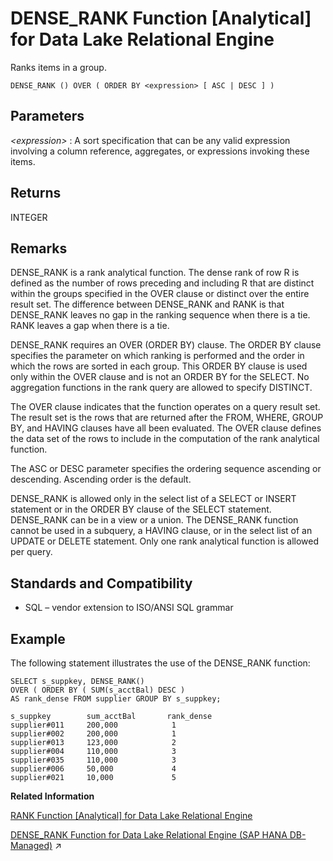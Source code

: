 <!-- loioa54d078b84f21015b96984e51c0cb74a -->

# DENSE\_RANK Function \[Analytical\] for Data Lake Relational Engine

Ranks items in a group.



```
DENSE_RANK () OVER ( ORDER BY <expression> [ ASC | DESC ] )
```



<a name="loioa54d078b84f21015b96984e51c0cb74a__DENSE_RANK_parm1"/>

## Parameters

 *<expression\>*
 :   A sort specification that can be any valid expression involving a column reference, aggregates, or expressions invoking these items.

 

<a name="loioa54d078b84f21015b96984e51c0cb74a__DENSE_RANK_returns1"/>

## Returns

INTEGER



<a name="loioa54d078b84f21015b96984e51c0cb74a__DENSE_RANK_remarks1"/>

## Remarks

DENSE\_RANK is a rank analytical function. The dense rank of row R is defined as the number of rows preceding and including R that are distinct within the groups specified in the OVER clause or distinct over the entire result set. The difference between DENSE\_RANK and RANK is that DENSE\_RANK leaves no gap in the ranking sequence when there is a tie. RANK leaves a gap when there is a tie.

DENSE\_RANK requires an OVER \(ORDER BY\) clause. The ORDER BY clause specifies the parameter on which ranking is performed and the order in which the rows are sorted in each group. This ORDER BY clause is used only within the OVER clause and is not an ORDER BY for the SELECT. No aggregation functions in the rank query are allowed to specify DISTINCT.

The OVER clause indicates that the function operates on a query result set. The result set is the rows that are returned after the FROM, WHERE, GROUP BY, and HAVING clauses have all been evaluated. The OVER clause defines the data set of the rows to include in the computation of the rank analytical function.

The ASC or DESC parameter specifies the ordering sequence ascending or descending. Ascending order is the default.

DENSE\_RANK is allowed only in the select list of a SELECT or INSERT statement or in the ORDER BY clause of the SELECT statement. DENSE\_RANK can be in a view or a union. The DENSE\_RANK function cannot be used in a subquery, a HAVING clause, or in the select list of an UPDATE or DELETE statement. Only one rank analytical function is allowed per query.



<a name="loioa54d078b84f21015b96984e51c0cb74a__DENSE_RANK_standards1"/>

## Standards and Compatibility

-   SQL – vendor extension to ISO/ANSI SQL grammar



<a name="loioa54d078b84f21015b96984e51c0cb74a__DENSE_RANK_examples1"/>

## Example

The following statement illustrates the use of the DENSE\_RANK function:

```
SELECT s_suppkey, DENSE_RANK()
OVER ( ORDER BY ( SUM(s_acctBal) DESC )
AS rank_dense FROM supplier GROUP BY s_suppkey;

s_suppkey        sum_acctBal       rank_dense
supplier#011     200,000            1
supplier#002     200,000            1
supplier#013     123,000            2
supplier#004     110,000            3
supplier#035     110,000            3
supplier#006     50,000             4
supplier#021     10,000             5
```

**Related Information**  


[RANK Function \[Analytical\] for Data Lake Relational Engine](rank-function-analytical-for-data-lake-relational-engine-a57337e.md "Ranks items in a group.")

[DENSE_RANK Function for Data Lake Relational Engine (SAP HANA DB-Managed)](https://help.sap.com/viewer/a898e08b84f21015969fa437e89860c8/2023_1_QRC/en-US/f68bfad26916474fba05b8e4555bf58e.html "Ranks items in a group.") :arrow_upper_right:

